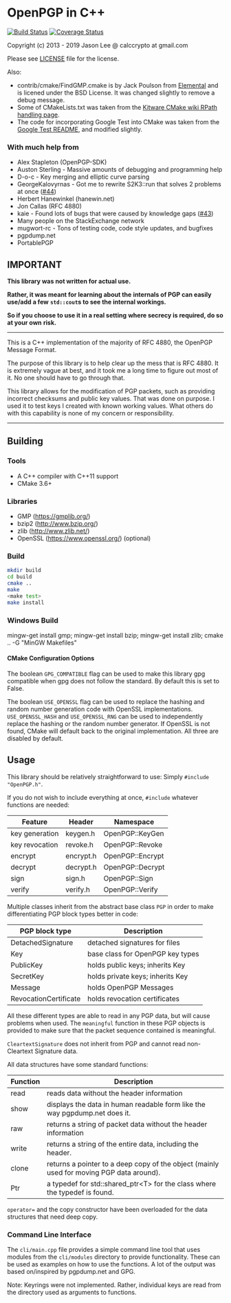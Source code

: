 # OpenPGP in C++

[![Build Status](https://travis-ci.org/calccrypto/OpenPGP.svg?branch=master)](https://travis-ci.org/calccrypto/OpenPGP)
[![Coverage Status](https://coveralls.io/repos/github/calccrypto/OpenPGP/badge.svg)](https://coveralls.io/github/calccrypto/OpenPGP)

Copyright (c) 2013 - 2019 Jason Lee @ calccrypto at gmail.com

Please see [LICENSE](LICENSE) file for the license.

Also:
 - contrib/cmake/FindGMP.cmake is by Jack Poulson from [Elemental](https://github.com/elemental/Elemental) and is licened under the BSD License. It was changed slightly to remove a debug message.
 - Some of CMakeLists.txt was taken from the [Kitware CMake wiki RPath handling page](https://gitlab.kitware.com/cmake/community/wikis/doc/cmake/RPATH-handling#always-full-rpath).
 - The code for incorporating Google Test into CMake was taken from the [Google Test README](https://github.com/google/googletest/blob/master/googletest/README.md), and modified slightly.

### With much help from

- Alex Stapleton (OpenPGP-SDK)
- Auston Sterling - Massive amounts of debugging and programming help
- D-o-c - Key merging and elliptic curve parsing
- GeorgeKalovyrnas - Got me to rewrite S2K3::run that solves 2 problems at once ([#44](https://github.com/calccrypto/OpenPGP/issues/44))
- Herbert Hanewinkel (hanewin.net)
- Jon Callas (RFC 4880)
- kaie - Found lots of bugs that were caused by knowledge gaps ([#43](https://github.com/calccrypto/OpenPGP/issues/43))
- Many people on the StackExchange network
- mugwort-rc - Tons of testing code, code style updates, and bugfixes
- pgpdump.net
- PortablePGP

## IMPORTANT

**This library was not written for actual use.**

**Rather, it was meant for learning about the**
**internals of PGP can easily use/add a few**
**`std::cout`s to see the internal workings.**

**So if you choose to use it in a real setting**
**where secrecy is required, do so at your own**
**risk.**

--------------------------------------------------------------------------------

This is a C++ implementation of the majority of RFC 4880,
the OpenPGP Message Format.

The purpose of this library is to help clear up the mess that
is RFC 4880. It is extremely vague at best, and it took me
a long time to figure out most of it. No one should have to go
through that.

This library allows for the modification of PGP packets, such
as providing incorrect checksums and public key values. That
was done on purpose. I used it to test keys I created with
known working values. What others do with this capability
is none of my concern or responsibility.

--------------------------------------------------------------------------------

## Building

### Tools
- A C++ compiler with C++11 support
- CMake 3.6+

### Libraries
- GMP (<https://gmplib.org/>)
- bzip2 (<http://www.bzip.org/>)
- zlib (<http://www.zlib.net/>)
- OpenSSL (<https://www.openssl.org/>) (optional)

### Build
```bash
mkdir build
cd build
cmake ..
make
<make test>
make install
```
### Windows Build
mingw-get install gmp;
mingw-get install bzip;
mingw-get install zlib;
cmake .. -G "MinGW Makefiles"

#### CMake Configuration Options

The boolean `GPG_COMPATIBLE` flag can be used to make this library gpg compatible
when gpg does not follow the standard. By default this is set to False.

The boolean `USE_OPENSSL` flag can be used to replace the hashing and
random number generation code with OpenSSL implementations. `USE_OPENSSL_HASH`
and `USE_OPENSSL_RNG` can be used to independently replace the hashing or the
random number generator. If OpenSSL is not found, CMake will default back to
the original implementation. All three are disabled by default.

## Usage

This library should be relatively straightforward to use: Simply `#include "OpenPGP.h"`.

If you do not wish to include everything at once, `#include` whatever functions are needed:

 Feature        | Header         | Namespace
----------------|----------------|------------------
 key generation | keygen.h       | OpenPGP::KeyGen
 key revocation | revoke.h       | OpenPGP::Revoke
 encrypt        | encrypt.h      | OpenPGP::Encrypt
 decrypt        | decrypt.h      | OpenPGP::Decrypt
 sign           | sign.h         | OpenPGP::Sign
 verify         | verify.h       | OpenPGP::Verify

Multiple classes inherit from the abstract base class `PGP` in order
to make differentiating PGP block types better in code:

 PGP block type        | Description
-----------------------|-------------------------------------
 DetachedSignature     | detached signatures for files
 Key                   | base class for OpenPGP key types
 PublicKey             | holds public keys; inherits Key
 SecretKey             | holds private keys; inherits Key
 Message               | holds OpenPGP Messages
 RevocationCertificate | holds revocation certificates

All these different types are able to read in any PGP data, but
will cause problems when used. The `meaningful` function in these
PGP objects is provided to make sure that the packet sequence
contained is meaningful.

`CleartextSignature` does not inherit from PGP and cannot
read non-Cleartext Signature data.

All data structures have some standard functions:

Function | Description
---------|------------------------------------------
   read  | reads data without the header information
   show  | displays the data in human readable form like the way pgpdump.net does it.
   raw   | returns a string of packet data without the header information
   write | returns a string of the entire data, including the header.
   clone | returns a pointer to a deep copy of the object (mainly used for moving PGP data around).
   Ptr   | a typedef for std::shared_ptr&lt;T&gt; for the class where the typedef is found.

`operator=` and the copy constructor have been overloaded
for the data structures that need deep copy.

### Command Line Interface
The `cli/main.cpp` file provides a simple command line tool that
uses modules from the `cli/modules` directory to provide functionality.
These can be used as examples on how to use the functions. A lot
of the output was based on/inspired by pgpdump.net and GPG.

Note: Keyrings were not implemented. Rather, individual keys are
read from the directory used as arguments to functions.
